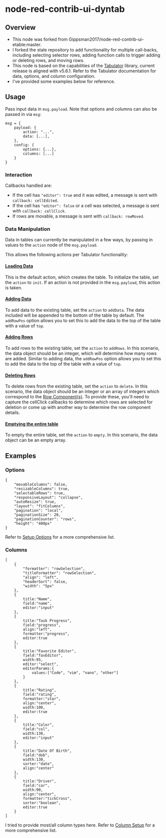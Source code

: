 
# node-red-contrib-ui-dyntab

## Overview

- This node was forked from Gippsman2017/node-red-contrib-ui-etable:master.
- I forked the stale repository to add functionality for multiple call-backs, including selecting selector rows, adding function calls to trigger adding or deleting rows, and moving rows.
- This node is based on the capabilities of the [Tabulator](https://tabulator.info) library, current release is aligned with v5.6.1. Refer to the Tabulator documentation for data, options, and column configuration. 
- I've provided some examples below for reference.

## Usage

Pass input data in `msg.payload`. Note that options and columns can also be passed in via `msg`: 

    msg = {
        payload: {
            action: "...",
            data: [...],
        },
        config: {
            options: {...},
            columns: [...]
        }
    }

### Interaction

Callbacks handled are:

- If the cell has `"editor": true` and it was edited, a message is sent with `callback: cellEdited`.
- If the cell has `"editor": false` or a cell was selected, a message is sent with `callback: cellClick`.
- If rows are movable, a message is sent with `callback: rowMoved`.

### Data Manipulation

Data in tables can currently be manipulated in a few ways, by passing in values to the `action` node of the `msg.payload`.

This allows the following actions per Tabulator functionality:

#### [Loading Data](https://tabulator.info/docs/5.6/data#overview)

This is the default action, which creates the table. To initialize the table, set the `action` to `init`. If an action is not provided in the `msg.payload`, this action is taken.

#### [Adding Data](https://tabulator.info/docs/5.6/update#alter-add)

To add data to the existing table, set the `action` to `addData`. The data included will be appended to the bottom of the table by default. The `addRowPos` option allows you to set this to add the data to the top of the table with a value of `top`.

#### [Adding Rows](https://tabulator.info/docs/5.6/update#addrow)

To add rows to the existing table, set the `action` to `addRows`. In this scenario, the data object should be an integer, which will determine how many rows are added. Similar to adding data, the `addRowPos` option allows you to set this to add the data to the top of the table with a value of `top`.

#### [Deleting Rows](https://tabulator.info/docs/5.6/update#row)

To delete rows from the existing table, set the `action` to `delete`. In this scenario, the data object should be an integer or an array of integers which correspond to the [Row Component(s)](https://tabulator.info/docs/5.6/components#component-row). To provide these, you'll need to capture the cellClick callbacks to determine which rows are selected for deletion or come up with another way to determine the row component details.

#### [Emptying the entire table](https://tabulator.info/docs/5.6/update#alter-empty)

To empty the entire table, set the `action` to `empty`. In this scenario, the data object can be an empty array.

## Examples

### Options

    {
        "movableColumns": false,
        "resizableColumns": true,
        "selectableRows": true,
        "responsiveLayout": "collapse",
        "autoResize": true,
        "layout": "fitColumns",
        "pagination": "local",
        "paginationSize": 20,
        "paginationCounter": "rows",
        "height": "400px"
    }

Refer to [Setup Options](https://tabulator.info/docs/5.6/options) for a more comprehensive list.

### Columns

    [		
        {
            "formatter": "rowSelection",
            "titleFormatter": "rowSelection",
            "align": "left",
            "headerSort": false,
            "width": "5px"
        },
        {
            title:"Name", 
            field:"name", 
            editor:"input"
        },
        {
            title:"Task Progress", 
            field:"progress", 
            align:"left", 
            formatter:"progress", 
            editor:true
        },
        {
            title:"Favorite Editor", 
            field:"favEditor", 
            width:95, 
            editor:"select", 
            editorParams:{
                values:["Code", "vim", "nano", "other"]
            }
        },
        {
            title:"Rating", 
            field:"rating", 
            formatter:"star", 
            align:"center", 
            width:100, 
            editor:true
        },
        {
            title:"Color", 
            field:"col", 
            width:130, 
            editor:"input"
        },
        {
            title:"Date Of Birth", 
            field:"dob", 
            width:130, 
            sorter:"date", 
            align:"center"
        },
        {
            title:"Driver", 
            field:"car", 
            width:90,  
            align:"center", 
            formatter:"tickCross", 
            sorter:"boolean", 
            editor:true
        }
    ]

I tried to provide most/all column types here. Refer to [Column Setup](https://tabulator.info/docs/5.6/columns) for a more comprehensive list.